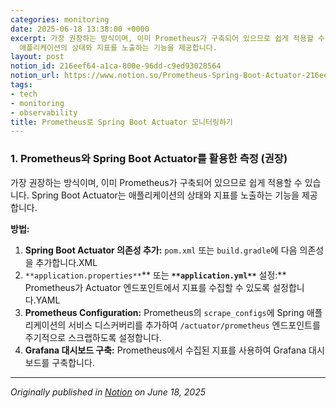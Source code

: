 ```yaml
---
categories: monitoring
date: 2025-06-18 13:38:00 +0000
excerpt: 가장 권장하는 방식이며, 이미 Prometheus가 구축되어 있으므로 쉽게 적용할 수 있습니다. Spring Boot Actuator는
  애플리케이션의 상태와 지표를 노출하는 기능을 제공합니다.
layout: post
notion_id: 216eef64-a1ca-800e-96dd-c9ed93028564
notion_url: https://www.notion.so/Prometheus-Spring-Boot-Actuator-216eef64a1ca800e96ddc9ed93028564
tags:
- tech
- monitoring
- observability
title: Prometheus로 Spring Boot Actuator 모니터링하기
---
```


### 1. Prometheus와 Spring Boot Actuator를 활용한 측정 (권장)

가장 권장하는 방식이며, 이미 Prometheus가 구축되어 있으므로 쉽게 적용할 수 있습니다. Spring Boot Actuator는 애플리케이션의 상태와 지표를 노출하는 기능을 제공합니다.


<!--more-->
**방법:**

1. **Spring Boot Actuator 의존성 추가:** `pom.xml` 또는 `build.gradle`에 다음 의존성을 추가합니다.XML
1. `**application.properties**`** 또는 **`**application.yml**`** 설정:** Prometheus가 Actuator 엔드포인트에서 지표를 수집할 수 있도록 설정합니다.YAML
1. **Prometheus Configuration:** Prometheus의 `scrape_configs`에 Spring 애플리케이션의 서비스 디스커버리를 추가하여 `/actuator/prometheus` 엔드포인트를 주기적으로 스크랩하도록 설정합니다.
1. **Grafana 대시보드 구축:** Prometheus에서 수집된 지표를 사용하여 Grafana 대시보드를 구축합니다.

---

*Originally published in [Notion](https://www.notion.so/Prometheus-Spring-Boot-Actuator-216eef64a1ca800e96ddc9ed93028564) on June 18, 2025*